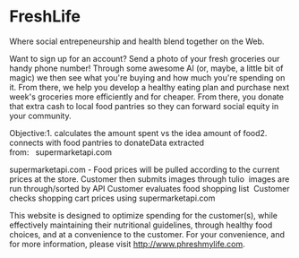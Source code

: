 # FreshLife
Where social entrepeneurship and health blend together on the Web.

Want to sign up for an account? Send a photo of your fresh groceries our handy phone number! Through some awesome AI (or, maybe, a little bit of magic) we then see what you're buying and how much you're spending on it. From there, we help you develop a healthy eating plan and purchase next week's groceries more efficiently and for cheaper. From there, you donate that extra cash to local food pantries so they can forward social equity in your community.


Objective:1. calculates the amount spent vs the idea amount of food2. connects with food pantries to donateData extracted from:   supermarketapi.com

supermarketapi.com - Food prices will be pulled according to the current prices at the store.
Customer then submits images through tulio 
          images are run through/sorted by API
Customer evaluates food shopping list 
          Customer checks shopping cart prices using supermarketapi.com


This website is designed to optimize spending for the customer(s), while effectively maintaining their nutritional guidelines, through healthy food choices, and at a convenience to the customer. For your convenience, and for more information, please visit http://www.phreshmylife.com.
